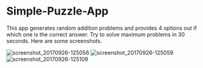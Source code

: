 # Simple-Puzzle-App

This app generates random addition problems and provides 4 options out if which one is the correct answer.
Try to solve maximum problems in 30 seconds.
Here are some screenshots.



![screenshot_20170926-125056](https://user-images.githubusercontent.com/25198226/30847890-ccb55c44-a2ba-11e7-981a-11ce23efdeb7.png)
![screenshot_20170926-125059](https://user-images.githubusercontent.com/25198226/30847891-ccba196e-a2ba-11e7-8210-69e1ea1c156b.png)
![screenshot_20170926-125109](https://user-images.githubusercontent.com/25198226/30847892-ccdcbc94-a2ba-11e7-9351-f80adab21108.png)

